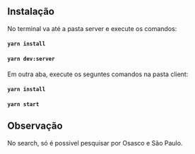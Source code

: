## Instalação

No terminal va até a pasta server e execute os comandos:

#### `yarn install`
#### `yarn dev:server`

Em outra aba, execute os seguntes comandos na pasta client:

#### `yarn install`
#### `yarn start`

## Observação
No search, só é possivel pesquisar por Osasco e São Paulo.
